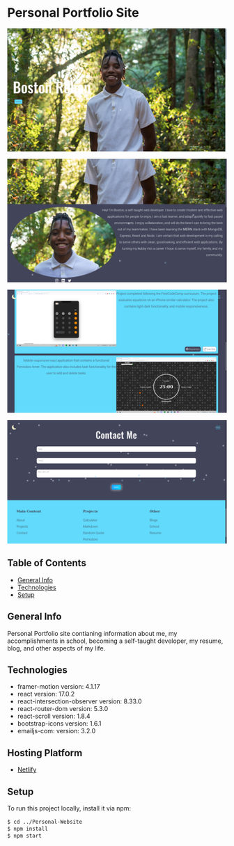 # Personal Portfolio Site

[![website screenshot](public/screenshots/home.png)](https://bostonrohanv2.netlify.app/)

[![website screenshot](public/screenshots/about.png)](https://bostonrohanv2.netlify.app/)

[![website screenshot](public/screenshots/projects.png)](https://bostonrohanv2.netlify.app/)

[![website screenshot](public/screenshots/contact.png)](https://bostonrohanv2.netlify.app/)

## Table of Contents

- [General Info](#general-info)
- [Technologies](#technologies)
- [Setup](#setup)

## General Info

Personal Portfolio site contianing information about me, my accomplishments in school, becoming a self-taught developer, my resume, blog, and other aspects of my life.

## Technologies

- framer-motion version: 4.1.17
- react version: 17.0.2
- react-intersection-observer version: 8.33.0
- react-router-dom version: 5.3.0
- react-scroll version: 1.8.4
- bootstrap-icons version: 1.6.1
- emailjs-com: version: 3.2.0

## Hosting Platform

- [Netlify](https://www.netlify.com/)

## Setup

To run this project locally, install it via npm:

```
$ cd ../Personal-Website
$ npm install
$ npm start
```
